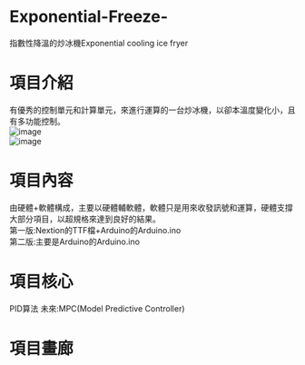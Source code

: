 # Exponential-Freeze-
指數性降溫的炒冰機Exponential cooling ice fryer

# 項目介紹 
有優秀的控制單元和計算單元，來進行運算的一台炒冰機，以卻本溫度變化小，且有多功能控制。  
![image](https://github.com/OOC-work/Exponential-Freeze-/blob/main/320790861_5880913735262653_5458695470784118876_n.jpg)  
![image](https://github.com/OOC-work/Exponential-Freeze-/blob/main/320804428_5912045948846169_7763212857853034712_n.jpg)  
# 項目內容
由硬體+軟體構成，主要以硬體輔軟體，軟體只是用來收發訊號和運算，硬體支撐大部分項目，以超規格來達到良好的結果。  
第一版:Nextion的TTF檔+Arduino的Arduino.ino  
第二版:主要是Arduino的Arduino.ino
# 項目核心
PID算法
未來:MPC(Model Predictive Controller)
# 項目畫廊





















